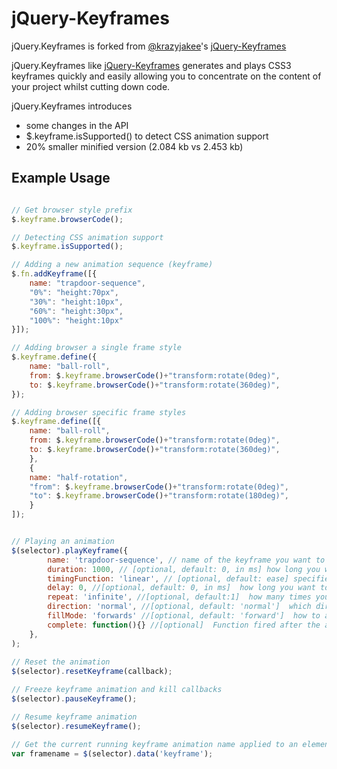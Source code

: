 jQuery-Keyframes
===========

jQuery.Keyframes is forked from [@krazyjakee](https://github.com/krazyjakee/)'s [jQuery-Keyframes](https://github.com/krazyjakee/jQuery-Keyframes/)

jQuery.Keyframes like [jQuery-Keyframes](https://github.com/krazyjakee/jQuery-Keyframes/) generates and plays CSS3 keyframes quickly and easily allowing you to concentrate on the content of your project whilst cutting down code.

jQuery.Keyframes introduces
+ some changes in the API 
+ $.keyframe.isSupported() to detect CSS animation support
+ 20% smaller minified version (2.084 kb vs 2.453 kb)

Example Usage
-------------
```javascript

// Get browser style prefix
$.keyframe.browserCode();

// Detecting CSS animation support
$.keyframe.isSupported();

// Adding a new animation sequence (keyframe)
$.fn.addKeyframe([{
	name: "trapdoor-sequence",
	"0%": "height:70px",
	"30%": "height:10px",
	"60%": "height:30px",
	"100%": "height:10px"
}]);

// Adding browser a single frame style
$.keyframe.define({
	name: "ball-roll",
	from: $.keyframe.browserCode()+"transform:rotate(0deg)",
	to: $.keyframe.browserCode()+"transform:rotate(360deg)",
});

// Adding browser specific frame styles
$.keyframe.define([{
	name: "ball-roll",
	from: $.keyframe.browserCode()+"transform:rotate(0deg)",
	to: $.keyframe.browserCode()+"transform:rotate(360deg)",
	},
	{
	name: "half-rotation",
	"from": $.keyframe.browserCode()+"transform:rotate(0deg)",
	"to": $.keyframe.browserCode()+"transform:rotate(180deg)",
	}
]);


// Playing an animation
$(selector).playKeyframe({
		name: 'trapdoor-sequence', // name of the keyframe you want to bind to the selected element
		duration: 1000, // [optional, default: 0, in ms] how long you want it to last in milliseconds
		timingFunction: 'linear', // [optional, default: ease] specifies the speed curve of the animation
		delay: 0, //[optional, default: 0, in ms]  how long you want to wait before the animation starts in milliseconds, default value is 0
		repeat: 'infinite', //[optional, default:1]  how many times you want the animation to repeat, default value is 1
		direction: 'normal', //[optional, default: 'normal']  which direction you want the frames to flow, default value is normal
		fillMode: 'forwards' //[optional, default: 'forward']  how to apply the styles outside the animation time, default value is forwards
		complete: function(){} //[optional]  Function fired after the animation is complete. If repeat is infinite, the function will be fired every time the animation is restarted.
	},
);
	
// Reset the animation
$(selector).resetKeyframe(callback);

// Freeze keyframe animation and kill callbacks
$(selector).pauseKeyframe();

// Resume keyframe animation
$(selector).resumeKeyframe();

// Get the current running keyframe animation name applied to an element. If false, no animation is running.
var framename = $(selector).data('keyframe');
```
